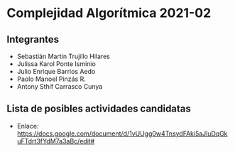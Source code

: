 # Complejidad Algorítmica 2021-02
## Integrantes
- Sebastián Martin Trujillo Hilares
- Julissa Karol Ponte Isminio
- Julio Enrique Barrios Aedo
- Paolo Manoel Pinzás R.
- Antony Sthif Carrasco Cunya

## Lista de posibles actividades candidatas
- Enlace: https://docs.google.com/document/d/1vUUgg0w4TnsydFAki5aJluDqGkuFTdrt3fYdM7a3aBc/edit#
